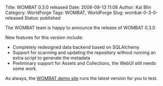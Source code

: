 Title: WOMBAT 0.3.0 released
Date: 2008-08-13 11:08
Author: Kai Blin
Category: WorldForge
Tags: WOMBAT, WorldForge
Slug: wombat-0-3-0-released
Status: published

The WOMBAT team is happy to announce the release of WOMBAT 0.3.0

New features for this version include:

-   Completely redesigned data backend based on SQLAlchemy
-   Support for scanning and updating the repository without running an
    extra script to generate the metadata
-   Preliminary support for Assets and Collections, the WebUI still
    needs some work.

As always, the [WOMBAT demo site](http://wombat.worldforge.org/) runs
the latest version for you to test.

